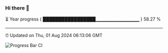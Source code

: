 ### Hi there 👋

⏳ Year progress { █████████████████▁▁▁▁▁▁▁▁▁▁▁▁▁ } 58.27 %

---

⏰ Updated on Thu, 01 Aug 2024 06:13:06 GMT

![Progress Bar CI](https://github.com/Shyam-Makwana/GitHub-Actions-Demo/workflows/Progress%20Bar%20CI/badge.svg)
